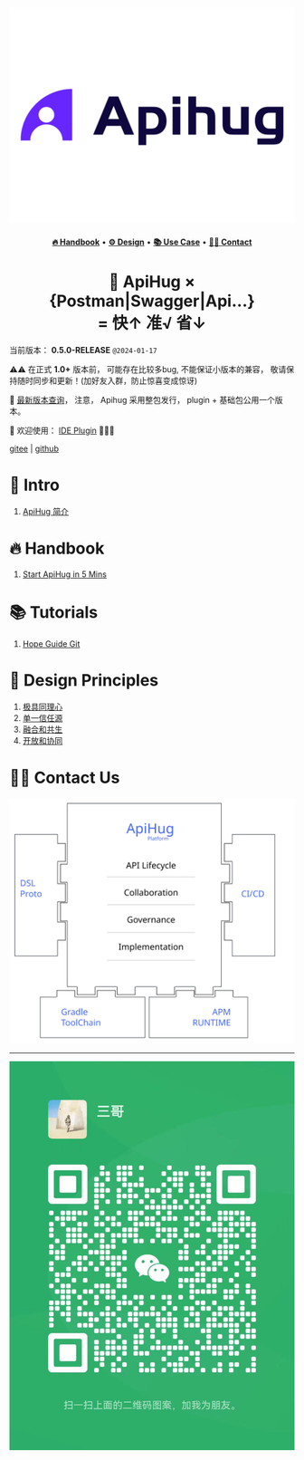 # ![ApiHug-Logo](./docs/public/image/logo.png)

<p align="center">
  <a href="https://github.com/apihug/apihug.com/blob/master/docs/handbook/README.md"><b>🔥 Handbook</b></a>  •
  <a href="https://github.com/apihug/apihug.com/blob/master/docs/design/README.md"><b>⚙️ Design</b></a> •
  <a href="https://github.com/apihug/apihug.com/blob/master/docs/usecase/README.md"><b>📚  Use Case</b></a> •
  <a href="https://github.com/apihug/apihug.com/blob/master/docs/us/README.md"><b>🙋‍♀️ Contact</b></a>
</p>

<h1 align="center"> 🤗 ApiHug × {Postman|Swagger|Api...} <br/>= 快↑ 准√ 省↓</h1>

当前版本： **0.5.0-RELEASE**  `@2024-01-17`

⚠️⚠️ 在正式 **1.0+** 版本前， 可能存在比较多bug, 不能保证小版本的兼容， 敬请保持随时同步和更新！(加好友入群，防止惊喜变成惊讶)

💝 [最新版本查询](https://central.sonatype.com/search?q=com.apihug)， 注意， Apihug 采用整包发行， plugin + 基础包公用一个版本。

🥰 欢迎使用： [IDE Plugin](./docs/IDE/README.md) 🥳🥳🥳

[gitee](https://gitee.com/dearxuecom/apihug.com) | [github](https://github.com/apihug/apihug.com/)

# 🖖 Intro

1. [ApiHug 简介](./docs/introduction/what-is-apihug.md)

# 🔥 Handbook

1. [Start ApiHug in 5 Mins](./docs/handbook/001_very_begin.md)

# 📚 Tutorials

1. [Hope Guide Git](https://github.com/apihug/hope-guides)

# 💎 Design Principles

1. [极具同理心](./docs/principles/why-empathy-is-important.md)
2. [单一信任源](./docs/principles/why-single-source-of-truth-is-important.md)
3. [融合和共生](./docs/principles/why-leverage-exist-resource.md)
4. [开放和协同](./docs/principles/why-open-is-important.md)

# 🙋‍♀️ Contact Us


![ApiHug](./docs/public/apihug-platform.svg)

---

![Sange](./docs/public/image/wechat/sange.jpg)